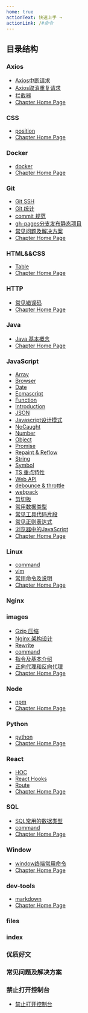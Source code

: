 ```yaml
---
home: true
actionText: 快速上手 →
actionLink: /#命令
---
```


## 目录结构

<!-- API-toc -->
### Axios
- <a href="/snail-docs/Axios/Axios中断请求" target="_blank" rel="noreferrer">Axios中断请求</a>
- <a href="/snail-docs/Axios/Axios取消重复请求" target="_blank" rel="noreferrer">Axios取消重复请求</a>
- <a href="/snail-docs/Axios/拦截器" target="_blank" rel="noreferrer">拦截器</a>
- <a href="/snail-docs/Axios/index" target="_blank" rel="noreferrer">Chapter Home Page</a>
### CSS
- <a href="/snail-docs/CSS/position" target="_blank" rel="noreferrer">position</a>
- <a href="/snail-docs/CSS/index" target="_blank" rel="noreferrer">Chapter Home Page</a>
### Docker
- <a href="/snail-docs/Docker/docker" target="_blank" rel="noreferrer">docker</a>
- <a href="/snail-docs/Docker/index" target="_blank" rel="noreferrer">Chapter Home Page</a>
### Git
- <a href="/snail-docs/Git/GitSSH" target="_blank" rel="noreferrer">Git SSH</a>
- <a href="/snail-docs/Git/Git统计" target="_blank" rel="noreferrer">Git 统计</a>
- <a href="/snail-docs/Git/commit规范" target="_blank" rel="noreferrer">commit 规范</a>
- <a href="/snail-docs/Git/gh-pages分支发布静态项目" target="_blank" rel="noreferrer">gh-pages分支发布静态项目</a>
- <a href="/snail-docs/Git/常见问题及解决方案" target="_blank" rel="noreferrer">常见问题及解决方案</a>
- <a href="/snail-docs/Git/index" target="_blank" rel="noreferrer">Chapter Home Page</a>
### HTML&&CSS
- <a href="/snail-docs/HTML&&CSS/Table" target="_blank" rel="noreferrer">Table</a>
- <a href="/snail-docs/HTML&&CSS/index" target="_blank" rel="noreferrer">Chapter Home Page</a>
### HTTP
- <a href="/snail-docs/HTTP/常见错误码" target="_blank" rel="noreferrer">常见错误码</a>
- <a href="/snail-docs/HTTP/index" target="_blank" rel="noreferrer">Chapter Home Page</a>
### Java
- <a href="/snail-docs/Java/Java基本概念" target="_blank" rel="noreferrer">Java 基本概念</a>
- <a href="/snail-docs/Java/index" target="_blank" rel="noreferrer">Chapter Home Page</a>
### JavaScript
- <a href="/snail-docs/JavaScript/Array" target="_blank" rel="noreferrer">Array</a>
- <a href="/snail-docs/JavaScript/Browser" target="_blank" rel="noreferrer">Browser</a>
- <a href="/snail-docs/JavaScript/Date" target="_blank" rel="noreferrer">Date</a>
- <a href="/snail-docs/JavaScript/Ecmascript" target="_blank" rel="noreferrer">Ecmascript</a>
- <a href="/snail-docs/JavaScript/Function" target="_blank" rel="noreferrer">Function</a>
- <a href="/snail-docs/JavaScript/Introduction" target="_blank" rel="noreferrer">Introduction</a>
- <a href="/snail-docs/JavaScript/JSON" target="_blank" rel="noreferrer">JSON</a>
- <a href="/snail-docs/JavaScript/Javascript设计模式" target="_blank" rel="noreferrer">Javascript设计模式</a>
- <a href="/snail-docs/JavaScript/NoCaught" target="_blank" rel="noreferrer">NoCaught</a>
- <a href="/snail-docs/JavaScript/Number" target="_blank" rel="noreferrer">Number</a>
- <a href="/snail-docs/JavaScript/Object" target="_blank" rel="noreferrer">Object</a>
- <a href="/snail-docs/JavaScript/Promise" target="_blank" rel="noreferrer">Promise</a>
- <a href="/snail-docs/JavaScript/Repaint&Reflow" target="_blank" rel="noreferrer">Repaint & Reflow</a>
- <a href="/snail-docs/JavaScript/String" target="_blank" rel="noreferrer">String</a>
- <a href="/snail-docs/JavaScript/Symbol" target="_blank" rel="noreferrer">Symbol</a>
- <a href="/snail-docs/JavaScript/TS重点特性" target="_blank" rel="noreferrer">TS 重点特性</a>
- <a href="/snail-docs/JavaScript/WebAPI" target="_blank" rel="noreferrer">Web API</a>
- <a href="/snail-docs/JavaScript/debounce&throttle" target="_blank" rel="noreferrer">debounce & throttle</a>
- <a href="/snail-docs/JavaScript/webpack" target="_blank" rel="noreferrer">webpack</a>
- <a href="/snail-docs/JavaScript/剪切板" target="_blank" rel="noreferrer">剪切板</a>
- <a href="/snail-docs/JavaScript/常用数据类型" target="_blank" rel="noreferrer">常用数据类型</a>
- <a href="/snail-docs/JavaScript/常见工具代码片段" target="_blank" rel="noreferrer">常见工具代码片段</a>
- <a href="/snail-docs/JavaScript/常见正则表达式" target="_blank" rel="noreferrer">常见正则表达式</a>
- <a href="/snail-docs/JavaScript/浏览器中的JavaScript" target="_blank" rel="noreferrer">浏览器中的JavaScript</a>
- <a href="/snail-docs/JavaScript/index" target="_blank" rel="noreferrer">Chapter Home Page</a>
### Linux
- <a href="/snail-docs/Linux/command" target="_blank" rel="noreferrer">command</a>
- <a href="/snail-docs/Linux/vim" target="_blank" rel="noreferrer">vim</a>
- <a href="/snail-docs/Linux/常用命令及说明" target="_blank" rel="noreferrer">常用命令及说明</a>
- <a href="/snail-docs/Linux/index" target="_blank" rel="noreferrer">Chapter Home Page</a>
### Nginx
### images
- <a href="/snail-docs/Nginx/Gzip压缩" target="_blank" rel="noreferrer">Gzip 压缩</a>
- <a href="/snail-docs/Nginx/Nginx架构设计" target="_blank" rel="noreferrer">Nginx 架构设计</a>
- <a href="/snail-docs/Nginx/Rewrite" target="_blank" rel="noreferrer">Rewrite</a>
- <a href="/snail-docs/Nginx/command" target="_blank" rel="noreferrer">command</a>
- <a href="/snail-docs/Nginx/指令及基本介绍" target="_blank" rel="noreferrer">指令及基本介绍</a>
- <a href="/snail-docs/Nginx/正向代理和反向代理" target="_blank" rel="noreferrer">正向代理和反向代理</a>
- <a href="/snail-docs/Nginx/index" target="_blank" rel="noreferrer">Chapter Home Page</a>
### Node
- <a href="/snail-docs/Node/npm" target="_blank" rel="noreferrer">npm</a>
- <a href="/snail-docs/Node/index" target="_blank" rel="noreferrer">Chapter Home Page</a>
### Python
- <a href="/snail-docs/Python/python" target="_blank" rel="noreferrer">python</a>
- <a href="/snail-docs/Python/index" target="_blank" rel="noreferrer">Chapter Home Page</a>
### React
- <a href="/snail-docs/React/HOC" target="_blank" rel="noreferrer">HOC</a>
- <a href="/snail-docs/React/ReactHooks" target="_blank" rel="noreferrer">React Hooks</a>
- <a href="/snail-docs/React/Route" target="_blank" rel="noreferrer">Route</a>
- <a href="/snail-docs/React/index" target="_blank" rel="noreferrer">Chapter Home Page</a>
### SQL
- <a href="/snail-docs/SQL/SQL常用的数据类型" target="_blank" rel="noreferrer">SQL常用的数据类型</a>
- <a href="/snail-docs/SQL/command" target="_blank" rel="noreferrer">command</a>
- <a href="/snail-docs/SQL/index" target="_blank" rel="noreferrer">Chapter Home Page</a>
### Window
- <a href="/snail-docs/Window/window终端常用命令" target="_blank" rel="noreferrer">window终端常用命令</a>
- <a href="/snail-docs/Window/index" target="_blank" rel="noreferrer">Chapter Home Page</a>
### dev-tools
- <a href="/snail-docs/dev-tools/markdown" target="_blank" rel="noreferrer">markdown</a>
- <a href="/snail-docs/dev-tools/index" target="_blank" rel="noreferrer">Chapter Home Page</a>
### files
### index
### 优质好文
### 常见问题及解决方案
### 禁止打开控制台
- <a href="/snail-docs/常见问题及解决方案/禁止打开控制台/禁止打开控制台" target="_blank" rel="noreferrer">禁止打开控制台</a>
<!-- API-tocstop -->
